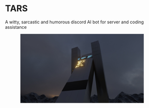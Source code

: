 # TARS
A witty, sarcastic and humorous discord AI bot for server and coding assistance
<p align="center">
  <img src="assets/serain-tars4.jpg" alt="Image Alt Text" width="80%" height="80%">
</p>